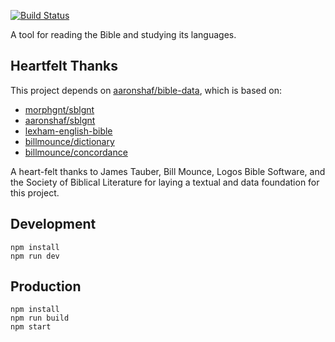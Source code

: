 [![Build Status](https://travis-ci.org/aaronshaf/bible.svg?branch=master)](https://travis-ci.org/aaronshaf/bible)


A tool for reading the Bible and studying its languages.

## Heartfelt Thanks

This project depends on [aaronshaf/bible-data](https://github.com/aaronshaf/bible-data), which is based on:

* [morphgnt/sblgnt](https://github.com/morphgnt/sblgnt)
* [aaronshaf/sblgnt](https://github.com/aaronshaf/sblgnt)
* [lexham-english-bible](https://github.com/aaronshaf/lexham-english-bible)
* [billmounce/dictionary](https://github.com/billmounce/dictionary)
* [billmounce/concordance](https://github.com/billmounce/concordance)

A heart-felt thanks to James Tauber, Bill Mounce, Logos Bible Software, and the Society of Biblical Literature for laying a textual and data foundation for this project.

## Development

```
npm install
npm run dev
```

## Production

```
npm install
npm run build
npm start
```

